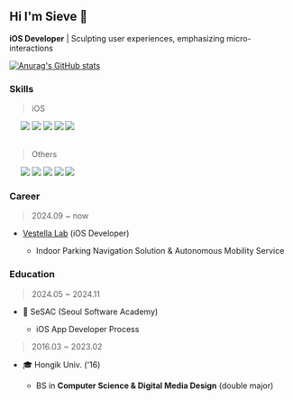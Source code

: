 ## Hi I'm Sieve 🐋

**iOS Developer** | Sculpting user experiences, emphasizing micro-interactions

[![Anurag's GitHub stats](https://github-readme-stats.vercel.app/api?username=seosieve&show_icons=true&theme=github_dark)](https://github.com/anuraghazra/github-readme-stats)

### Skills
> iOS
<div>
  &nbsp;&nbsp;&nbsp;&nbsp;
  <img src="https://img.shields.io/badge/Xcode-3D67A3?style=flat-square&logo=Xcode&logoColor=white" />
  <img src="https://img.shields.io/badge/Swift-3D67A3?style=flat-square&logo=Swift&logoColor=white" />
  <img src="https://img.shields.io/badge/UIkit-3D67A3?style=flat-square&logo=UIkit&logoColor=white" />
  <img src="https://img.shields.io/badge/SwiftUI-3D67A3?style=flat-square&logo=Swift&logoColor=white" />
  <img src="https://img.shields.io/badge/RxSwift-3D67A3?style=flat-square&logo=ReactiveX&logoColor=white" />
</div>
<br>

> Others
<div>
  &nbsp;&nbsp;&nbsp;&nbsp;
  <img src="https://img.shields.io/badge/ReactNative-3D67A3?style=flat-square&logo=React&logoColor=white"/>
  <img src="https://img.shields.io/badge/TypeScript-3D67A3?style=flat-square&logo=TypeScript&logoColor=white"/>
  <img src="https://img.shields.io/badge/Figma-3D67A3?style=flat-square&logo=Figma&logoColor=white"/>
  <img src="https://img.shields.io/badge/Blender-3D67A3?style=flat-square&logo=Blender&logoColor=white"/>
  <img src="https://img.shields.io/badge/Unreal-3D67A3?style=flat-square&logo=Unrealengine&logoColor=white"/>
</div>

### Career
> 2024.09 ~ now
- [Vestella Lab](https://vestellalab.com/) (iOS Developer)

  - Indoor Parking Navigation Solution & Autonomous Mobility Service

### Education
> 2024.05 ~ 2024.11
- 🌱 SeSAC (Seoul Software Academy)

  - iOS App Developer Process

> 2016.03 ~ 2023.02
- 🎓 Hongik Univ. ('16)

  - BS in **Computer Science & Digital Media Design** (double major)
